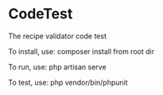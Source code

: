 CodeTest
========

The recipe validator code test

To install, use: composer install from root dir

To run, use: php artisan serve

To test, use: php vendor/bin/phpunit


